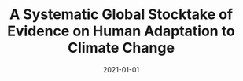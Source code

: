 ---
title: "A Systematic Global Stocktake of Evidence on Human Adaptation to Climate Change"
collection: publications
permalink: /publications/16
date: 2021-01-01
venue: "Nature Climate Change"
citation: "Berrang-Ford, Lea, Siders, A. R., Lesnikowski, Alexandra, Fischer, Alexandra Paige, <b>Callaghan, Max W.</b>, Haddaway, Neal R., Mach, Katharine J., Araos, Malcolm, Shah, Mohammad Aminur Rahman, Wannewitz, Mia, Doshi, Deepal, Leiter, Timo, Matavel, Custodio, Musah-Surugu, Justice Issah, Wong-Parodi, Gabrielle, Antwi-Agyei, Philip, Ajibade, Idowu, Chauhan, Neha, Kakenmaster, William, Grady, Caitlin, Chalastani, Vasiliki I., Jagannathan, Kripa, Galappaththi, Eranga K., Sitati, Asha, Scarpa, Giulia, Totin, Edmond, Davis, Katy, Hamilton, Nikita Charles, Kirchhoff, Christine J., Kumar, Praveen, Pentz, Brian, Simpson, Nicholas P., Theokritoff, Emily, Deryng, Delphine, Reckien, Diana, Zavaleta-Cortijo, Carol, Ulibarri, Nicola, Segnon, Alcade C., Khavhagali, Vhalinavho, Shang, Yuanyuan, Zvobgo, Luckson, Zommers, Zinta, Xu, Jiren, Williams, Portia Adade, Canosa, Ivan Villaverde, van Maanen, Nicole, van Bavel, Bianca, van Aalst, Maarten, Turek-Hankins, Lynée L., Trivedi, Hasti, Trisos, Christopher H., Thomas, Adelle, Thakur, Shinny, Templeman, Sienna, Stringer, Lindsay C., Sotnik, Garry, Sjostrom, Kathryn Dana, Singh, Chandni, Siña, Mariella Z., Shukla, Roopam, Sardans, Jordi, Salubi, Eunice A., Safaee Chalkasra, Lolita Shaila, Ruiz-Díaz, Raquel, Richards, Carys, Pokharel, Pratik, Petzold, Jan, Penuelas, Josep, Pelaez Avila, Julia, Murillo, Julia B. Pazmino, Ouni, Souha, Niemann, Jennifer, Nielsen, Miriam, New, Mark, Nayna Schwerdtle, Patricia, Nagle Alverio, Gabriela, Mullin, Cristina A., Mullenite, Joshua, Mosurska, Anuszka, Morecroft, Mike D., Minx, Jan C., Maskell, Gina, Nunbogu, Abraham Marshall, Magnan, Alexandre K., Lwasa, Shuaib, Lukas-Sithole, Megan, Lissner, Tabea, Lilford, Oliver, Koller, Steven F., Jurjonas, Matthew, Joe, Elphin Tom, Huynh, Lam T. M., Hill, Avery, Hernandez, Rebecca R., Hegde, Greeshma, Hawxwell, Tom, Harper, Sherilee, Harden, Alexandra, Haasnoot, Marjolijn, Gilmore, Elisabeth A., Gichuki, Leah, Gatt, Alyssa, Garschagen, Matthias, Ford, James D., Forbes, Andrew, Farrell, Aidan D., Enquist, Carolyn A. F., Elliott, Susan, Duncan, Emily, Coughlan de Perez, Erin, Coggins, Shaugn, Chen, Tara, Campbell, Donovan, Browne, Katherine E., Bowen, Kathryn J., Biesbroek, Robbert, Bhatt, Indra D., Bezner Kerr, Rachel, Barr, Stephanie L., Baker, Emily, Austin, Stephanie E., Arotoma-Rojas, Ingrid, Anderson, Christa, Ajaz, Warda, Agrawal, Tanvi, Abu, Thelma Zulfawu. (2021). &quot;A Systematic Global Stocktake of Evidence on Human Adaptation to Climate Change.&quot; <i>Nature Climate Change</i>. 11(11)."
doi: "10.1038/s41558-021-01170-y"
---